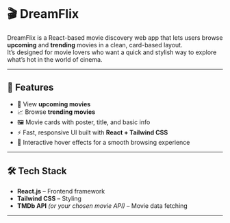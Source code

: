 # 🎬 DreamFlix

DreamFlix is a React-based movie discovery web app that lets users browse **upcoming** and **trending** movies in a clean, card-based layout.  
It’s designed for movie lovers who want a quick and stylish way to explore what’s hot in the world of cinema.

---

## 🚀 Features

- 📅 View **upcoming movies**  
- 📈 Browse **trending movies**  
- 🖼️ Movie cards with poster, title, and basic info  
- ⚡ Fast, responsive UI built with **React + Tailwind CSS**  
- 🎨 Interactive hover effects for a smooth browsing experience  

---

## 🛠️ Tech Stack

- **React.js** – Frontend framework  
- **Tailwind CSS** – Styling  
- **TMDb API** *(or your chosen movie API)* – Movie data fetching  

---
